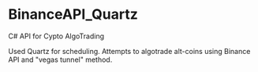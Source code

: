 # BinanceAPI_Quartz
C# API for Cypto AlgoTrading

Used Quartz for scheduling. Attempts to algotrade alt-coins using Binance API and "vegas tunnel" method.
